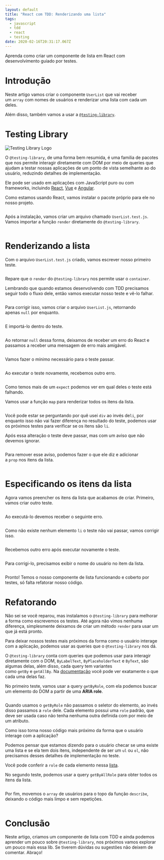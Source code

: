 ```yaml
---
layout: default
title: "React com TDD: Renderizando uma lista"
tags:
  - javascript
  - tdd
  - react
  - testing
date: 2020-02-16T20:31:17.067Z
---
```

Aprenda como criar um componente de lista em React com desenvolvimento guiado por testes.

# **Introdução**

Neste artigo vamos criar o componente `UserList` que vai receber um `array` com nomes de usuários e renderizar uma lista com cada um deles.

Além disso, também vamos a usar a [`@testing-library`](https://testing-library.com/).

# **Testing Library**

![Testing Library Logo](/img/1_1combowqieofiahw5qb-hw.png)

O `@testing-library`, de uma forma bem resumida, é uma familia de pacotes que nos permite interagir diretamente com DOM por meio de queries que ajudam a testar nossas aplicações de um ponto de vista semelhante ao do usuário, reduzindo detalhes de implementação.

Ele pode ser usado em aplicações com JavaScript puro ou com frameworks, incluindo [React](https://testing-library.com/docs/react-testing-library/intro), [Vue](https://testing-library.com/docs/vue-testing-library/intro) e [Angular](https://testing-library.com/docs/angular-testing-library/intro).

Como estamos usando React, vamos instalar o pacote próprio para ele no nosso projeto.

```bash

```

Após a instalação, vamos criar um arquivo chamado `UserList.test.js`. Vamos importar a função `render` diretamente do `@testing-library`.

```jsx

```

# **Renderizando a lista**

Com o arquivo `UserList.test.js` criado, vamos escrever nosso primeiro teste.

```jsx

```

Repare que o `render` do `@testing-library` nos permite usar o `container`.

Lembrando que quando estamos desenvolvendo com TDD precisamos seguir todo o fluxo dele, então vamos executar nosso teste e vê-lo falhar.

```

```

Para corrigir isso, vamos criar o arquivo `UserList.js`, retornando apenas `null` por enquanto.

```jsx

```

E importá-lo dentro do teste.

```jsx

```

Ao retornar `null` dessa forma, deixamos de receber um erro do React e passamos a receber uma mensagem de erro mais amigável.

```

```

Vamos fazer o mínimo necessário para o teste passar.

```jsx

```

Ao executar o teste novamente, recebemos outro erro.

```

```

Como temos mais de um `expect` podemos ver em qual deles o teste está falhando.

Vamos usar a função `map` para renderizar todos os itens da lista.

```jsx

```

Você pode estar se perguntando por quê usei `div` ao invés de`li`, por enquanto isso não vai fazer diferença no resultado do teste, podemos usar os próximos testes para verificar se os itens são `li`.

Após essa alteração o teste deve passar, mas com um aviso que não devemos ignorar.

```

```

Para remover esse aviso, podemos fazer o que ele diz e adicionar a `prop` nos itens da lista.

```jsx

```

# **Especificando os itens da lista**

Agora vamos preencher os itens da lista que acabamos de criar. Primeiro, vamos criar outro teste.

```jsx

```

Ao executá-lo devemos receber o seguinte erro.

```

```

Como não existe nenhum elemento `li` o teste não vai passar, vamos corrigir isso.

```

```

Recebemos outro erro após executar novamente o teste.

```

```

Para corrigi-lo, precisamos exibir o nome do usuário no item da lista.

```jsx

```

Pronto! Temos o nosso componente de lista funcionando e coberto por testes, só falta refatorar nosso código.

# **Refatorando**

Não sei se você reparou, mas instalamos o `@testing-library` para melhorar a forma como escrevemos os testes. Até agora não vimos nenhuma diferença, simplesmente deixamos de criar um método `render` para usar um que já está pronto.

Para deixar nossos testes mais próximos da forma como o usuário interage com a aplicação, podemos usar as queries que o `@testing-library` nos dá.

O `@testing-library` conta com queries que podemos usar para interagir diretamente com o DOM, `ByLabelText`, `ByPlaceholderText` e `ByText`, são algumas delas, além disso, cada query tem variantes como `getBy` e `getAllBy`. Na [documentação](https://testing-library.com/docs/dom-testing-library/api-queries) você pode ver exatamente o que cada uma delas faz.

No primeiro teste, vamos usar a query `getByRole`, com ela podemos buscar um elemento do DOM a partir de uma **ARIA role**.

```jsx

```

Quando usamos o `getByRole` não passamos o seletor do elemento, ao invés disso passamos a `role` dele. Cada elemento possui uma `role` padrão, que deve ser usada caso não tenha nenhuma outra definida com por meio de um atributo.

Como isso torna nosso código mais próximo da forma que o usuário interage com a aplicação?

Podemos pensar que estamos dizendo para o usuário checar se uma existe uma lista e se ela tem dois itens, independente de ser um `ul` ou `ol`, não precisamos desses detalhes de implementação no teste.

Você pode conferir a `role` de cada elemento nessa [lista](https://github.com/A11yance/aria-query#elements-to-roles).

No segundo teste, podemos usar a query `getByAllRole` para obter todos os itens da lista.

```jsx

```

Por fim, movemos o `array` de usuários para o topo da função `describe`, deixando o código mais limpo e sem repetições.

```jsx

```

# **Conclusão**

Neste artigo, criamos um componente de lista com TDD e ainda podemos aprender um pouco sobre `@testing-library`, nos próximos vamos explorar um pouco mais essa lib. Se tiverem dúvidas ou sugestões não deixem de comentar. Abraço!

<!-- notionvc: 328dc4cd-15af-4677-82c9-808d96804b39 -->
